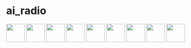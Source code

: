 # ai_radio
<img src="https://user-images.githubusercontent.com/62766669/140300535-2391d49d-e2fa-4198-ac22-41b1fc393074.jpeg" width="50">
<img src="https://user-images.githubusercontent.com/62766669/140300424-4ebd91d8-9193-4e59-8694-925162983d08.jpeg" width="50">
<img src="https://user-images.githubusercontent.com/62766669/140296223-6c2d9868-ebe0-4f92-baca-d5e6ae09d062.jpeg" width="50">
<img src="https://user-images.githubusercontent.com/62766669/140300907-d65a1f77-c385-4ae9-a60e-248945cad066.jpeg" width="50">
<img src="https://user-images.githubusercontent.com/62766669/140300919-d0d0700d-e0b3-4300-82c2-19c03231c784.jpeg" width="50">
<img src="https://user-images.githubusercontent.com/62766669/140300924-5cef7667-7601-4cea-a871-ee88b94ff387.jpeg" width="50">
<img src="https://user-images.githubusercontent.com/62766669/140300928-ba47678a-bd6f-42b7-b4e5-6ca53eed2fb8.jpeg" width="50">
<img src="https://user-images.githubusercontent.com/62766669/140300931-89711eab-93ee-47c4-8696-c810c6ed27c7.jpeg" width="50">
<img src="https://user-images.githubusercontent.com/62766669/140300936-db279af2-aeff-4d1a-b463-a33f5066e148.jpeg"  width="50">                                                                                                                         
                                                                                                                            

